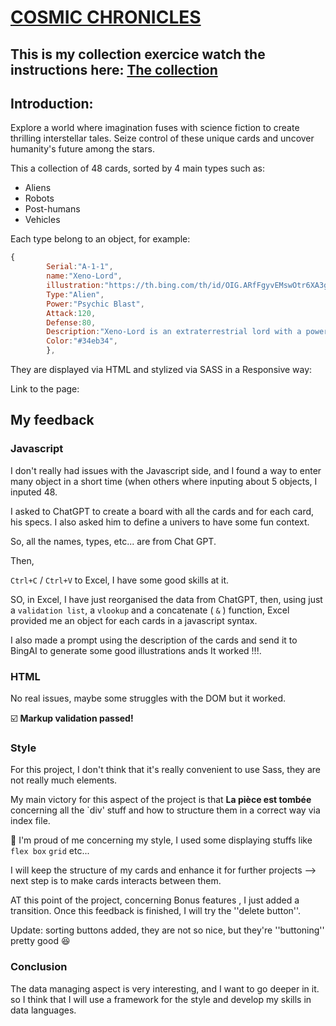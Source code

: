 #  [COSMIC CHRONICLES](https://tomboszko.github.io/Cosmic-Chronicles/)

## This is my collection exercice watch the instructions here: [The collection](https://github.com/becodeorg/CRL-KELLER-6/blob/38583d9431a5d859668dd95e3ea96ee403150426/1.TRAIL/2.The-Hill/1.DOM/4.TheCollection/readme.md)


## Introduction:

Explore a world where imagination fuses with science fiction to create thrilling interstellar tales. Seize control of these unique cards and uncover humanity's future among the stars.

This a collection of 48 cards, sorted by 4 main types such as:

 - Aliens
 - Robots
 - Post-humans
 - Vehicles
   
Each type belong to an object, for example:

```javascript
{
        Serial:"A-1-1",
        name:"Xeno-Lord",
        illustration:"https://th.bing.com/th/id/OIG.ARfFgyvEMswOtr6XA3gX?pid=ImgGn",
        Type:"Alien",
        Power:"Psychic Blast",
        Attack:120,
        Defense:80,
        Description:"Xeno-Lord is an extraterrestrial lord with a powerful Psychic Blast. He commands a formidable alien army.",
        Color:"#34eb34",
        },
```

They are displayed via HTML and stylized via SASS in a Responsive way:

Link to the page: []()

## My feedback

### Javascript

I don't really had issues with the Javascript side, and I found a way to enter many object in a short time (when others where inputing about 5 objects, I inputed 48. 

I asked to ChatGPT to create a board with all the cards and for each card, his specs. I also asked him to define a univers to have some fun context.

So, all the names, types, etc... are from Chat GPT.

Then,

`Ctrl+C` / `Ctrl+V` to Excel, I have some good skills at it.

SO, in Excel, I have just reorganised the data from ChatGPT, then, using just a `validation list`, a `vlookup` and a concatenate ( `&` ) function, Excel provided me an object for each cards in a javascript syntax.

I also made a prompt using the description of the cards and send it to BingAI to generate some good illustrations ands It worked !!!. 

### HTML

No real issues, maybe some struggles with the DOM but it worked.

☑️ **Markup validation passed!**


### Style

For this project, I don't think that it's really convenient to use Sass, they are not really much elements.

My main victory for this aspect of the project is that **La pièce est tombée** concerning all the `div' stuff and how to structure them in a correct way via index file.

🥇 I'm proud of me concerning my style, I used some displaying stuffs like `flex box` `grid` etc...

I will keep the structure of my cards and enhance it for further projects --> next step is to make cards interacts between them.

AT this point of the project, concerning Bonus features , I just added a transition. Once this feedback is finished, I will try the ''delete button''.

Update: sorting buttons added, they are not so nice, but they're ''buttoning'' pretty good 😆

### Conclusion 

The data managing aspect is very interesting, and I want to go deeper in it. so I think that I will use a framework for the style and develop my skills in data languages. 




 


